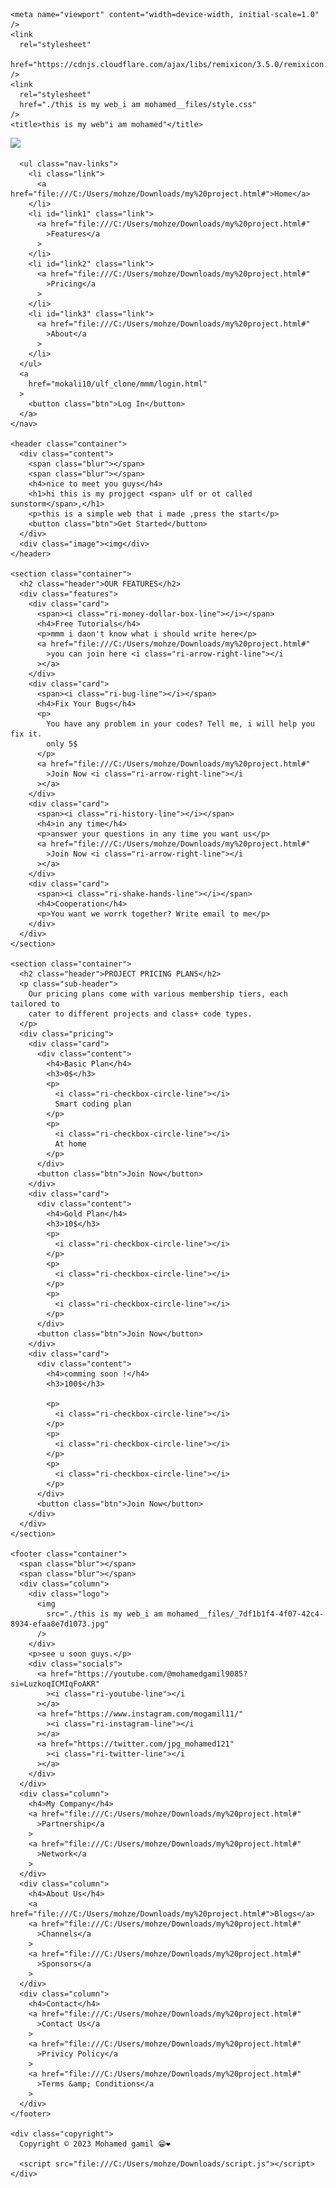 
<!-- saved from url=(0050)file:///C:/Users/mohze/Downloads/my%20project.html -->
<html lang="en">
  <head>
    <meta http-equiv="Content-Type" content="text/html; charset=UTF-8" />

    <meta name="viewport" content="width=device-width, initial-scale=1.0" />
    <link
      rel="stylesheet"
      href="https://cdnjs.cloudflare.com/ajax/libs/remixicon/3.5.0/remixicon.min.css"
    />
    <link
      rel="stylesheet"
      href="./this is my web_i am mohamed__files/style.css"
    />
    <title>this is my web"i am mohamed"</title>
  </head>

  <body>
    <nav>
      <div class="nav-logo">
        <a href="file:///C:/Users/mohze/Downloads/my%20project.html#">
          <img
            src="mokali10/ulf_clone/_80c29fee-5739-431c-8d6e-2b7b81cc4665.jpg"
          />
        </a>
      </div>

      <ul class="nav-links">
        <li class="link">
          <a href="file:///C:/Users/mohze/Downloads/my%20project.html#">Home</a>
        </li>
        <li id="link1" class="link">
          <a href="file:///C:/Users/mohze/Downloads/my%20project.html#"
            >Features</a
          >
        </li>
        <li id="link2" class="link">
          <a href="file:///C:/Users/mohze/Downloads/my%20project.html#"
            >Pricing</a
          >
        </li>
        <li id="link3" class="link">
          <a href="file:///C:/Users/mohze/Downloads/my%20project.html#"
            >About</a
          >
        </li>
      </ul>
      <a
        href="mokali10/ulf_clone/mmm/login.html"
      >
        <button class="btn">Log In</button>
      </a>
    </nav>

    <header class="container">
      <div class="content">
        <span class="blur"></span>
        <span class="blur"></span>
        <h4>nice to meet you guys</h4>
        <h1>hi this is my projgect <span> ulf or ot called sunstorm</span>,</h1>
        <p>this is a simple web that i made ,press the start</p>
        <button class="btn">Get Started</button>
      </div>
      <div class="image"><img</div>
    </header>

    <section class="container">
      <h2 class="header">OUR FEATURES</h2>
      <div class="features">
        <div class="card">
          <span><i class="ri-money-dollar-box-line"></i></span>
          <h4>Free Tutorials</h4>
          <p>mmm i daon't know what i should write here</p>
          <a href="file:///C:/Users/mohze/Downloads/my%20project.html#"
            >you can join here <i class="ri-arrow-right-line"></i
          ></a>
        </div>
        <div class="card">
          <span><i class="ri-bug-line"></i></span>
          <h4>Fix Your Bugs</h4>
          <p>
            You have any problem in your codes? Tell me, i will help you fix it.
            only 5$
          </p>
          <a href="file:///C:/Users/mohze/Downloads/my%20project.html#"
            >Join Now <i class="ri-arrow-right-line"></i
          ></a>
        </div>
        <div class="card">
          <span><i class="ri-history-line"></i></span>
          <h4>in any time</h4>
          <p>answer your questions in any time you want us</p>
          <a href="file:///C:/Users/mohze/Downloads/my%20project.html#"
            >Join Now <i class="ri-arrow-right-line"></i
          ></a>
        </div>
        <div class="card">
          <span><i class="ri-shake-hands-line"></i></span>
          <h4>Cooperation</h4>
          <p>You want we worrk together? Write email to me</p>
        </div>
      </div>
    </section>

    <section class="container">
      <h2 class="header">PROJECT PRICING PLANS</h2>
      <p class="sub-header">
        Our pricing plans come with various membership tiers, each tailored to
        cater to different projects and class+ code types.
      </p>
      <div class="pricing">
        <div class="card">
          <div class="content">
            <h4>Basic Plan</h4>
            <h3>0$</h3>
            <p>
              <i class="ri-checkbox-circle-line"></i>
              Smart coding plan
            </p>
            <p>
              <i class="ri-checkbox-circle-line"></i>
              At home
            </p>
          </div>
          <button class="btn">Join Now</button>
        </div>
        <div class="card">
          <div class="content">
            <h4>Gold Plan</h4>
            <h3>10$</h3>
            <p>
              <i class="ri-checkbox-circle-line"></i>
            </p>
            <p>
              <i class="ri-checkbox-circle-line"></i>
            </p>
            <p>
              <i class="ri-checkbox-circle-line"></i>
            </p>
          </div>
          <button class="btn">Join Now</button>
        </div>
        <div class="card">
          <div class="content">
            <h4>comming soon !</h4>
            <h3>100$</h3>

            <p>
              <i class="ri-checkbox-circle-line"></i>
            </p>
            <p>
              <i class="ri-checkbox-circle-line"></i>
            </p>
            <p>
              <i class="ri-checkbox-circle-line"></i>
            </p>
          </div>
          <button class="btn">Join Now</button>
        </div>
      </div>
    </section>

    <footer class="container">
      <span class="blur"></span>
      <span class="blur"></span>
      <div class="column">
        <div class="logo">
          <img
            src="./this is my web_i am mohamed__files/_7df1b1f4-4f07-42c4-8934-efaa8e7d1073.jpg"
          />
        </div>
        <p>see u soon guys.</p>
        <div class="socials">
          <a href="https://youtube.com/@mohamedgamil9085?si=LuzkoqICMIqFoAKR"
            ><i class="ri-youtube-line"></i
          ></a>
          <a href="https://www.instagram.com/mogamil11/"
            ><i class="ri-instagram-line"></i
          ></a>
          <a href="https://twitter.com/jpg_mohamed121"
            ><i class="ri-twitter-line"></i
          ></a>
        </div>
      </div>
      <div class="column">
        <h4>My Company</h4>
        <a href="file:///C:/Users/mohze/Downloads/my%20project.html#"
          >Partnership</a
        >
        <a href="file:///C:/Users/mohze/Downloads/my%20project.html#"
          >Network</a
        >
      </div>
      <div class="column">
        <h4>About Us</h4>
        <a href="file:///C:/Users/mohze/Downloads/my%20project.html#">Blogs</a>
        <a href="file:///C:/Users/mohze/Downloads/my%20project.html#"
          >Channels</a
        >
        <a href="file:///C:/Users/mohze/Downloads/my%20project.html#"
          >Sponsors</a
        >
      </div>
      <div class="column">
        <h4>Contact</h4>
        <a href="file:///C:/Users/mohze/Downloads/my%20project.html#"
          >Contact Us</a
        >
        <a href="file:///C:/Users/mohze/Downloads/my%20project.html#"
          >Privicy Policy</a
        >
        <a href="file:///C:/Users/mohze/Downloads/my%20project.html#"
          >Terms &amp; Conditions</a
        >
      </div>
    </footer>

    <div class="copyright">
      Copyright © 2023 Mohamed gamil 😁❤️

      <script src="file:///C:/Users/mohze/Downloads/script.js"></script>
    </div>
  </body>
</html>
